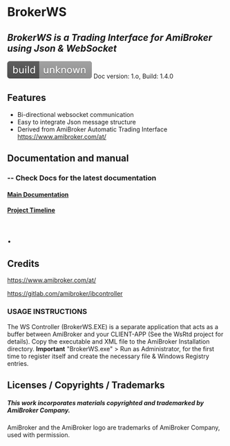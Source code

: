 # BrokerWS
## _BrokerWS is a Trading Interface for AmiBroker using Json &amp; WebSocket_

[![Build Status](https://raw.githubusercontent.com/ideepcoder/BrokerWS/0e9daa2d2d7c53653b90e0475e46b92167e60a74/images/unknown.svg)](https://github.com/ideepcoder/BrokerWS)
Doc version: 1.o, Build: 1.4.0

## Features
- Bi-directional websocket communication
- Easy to integrate Json message structure
- Derived from AmiBroker Automatic Trading Interface https://www.amibroker.com/at/


## Documentation and manual
### -- Check Docs for the latest documentation

#### [Main Documentation](https://github.com/ideepcoder/BrokerWS/blob/main/Docs/BrokerWS.md)
#### [Project Timeline](https://github.com/ideepcoder/BrokerWS/blob/main/Docs/Project%20Timeline.md)

# .

## Credits
https://www.amibroker.com/at/

https://gitlab.com/amibroker/ibcontroller

### USAGE INSTRUCTIONS
The WS Controller (BrokerWS.EXE) is a separate application that acts as a buffer between AmiBroker and your CLIENT-APP (See the WsRtd project for details).
Copy the executable and XML file to the AmiBroker Installation directory.
**Important** "BrokerWS.exe" > Run as Administrator, for the first time to register itself and create the necessary file & Windows Registry entries.

## Licenses / Copyrights / Trademarks
##### This work incorporates materials copyrighted and trademarked by AmiBroker Company.
AmiBroker and the AmiBroker logo are trademarks of AmiBroker Company, used with permission.

<meta name="google-site-verification" content="P6lUDnSiQzdLc0o2hKTCqnrVbauXzN0wUsVwOr0pDRs" />